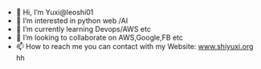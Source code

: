 - 👋 Hi, I’m Yuxi@leoshi01
- 👀 I’m interested in python web /AI
- 🌱 I’m currently learning Devops/AWS etc
- 💞️ I’m looking to collaborate on AWS,Google,FB etc
- 📫 How to reach me 
you can contact with my Website: www.shiyuxi.org hh

<!---
leoshi01/leoshi01 is a ✨ special ✨ repository because its `README.md` (this file) appears on your GitHub profile.
You can click the Preview link to take a look at your changes.
--->
